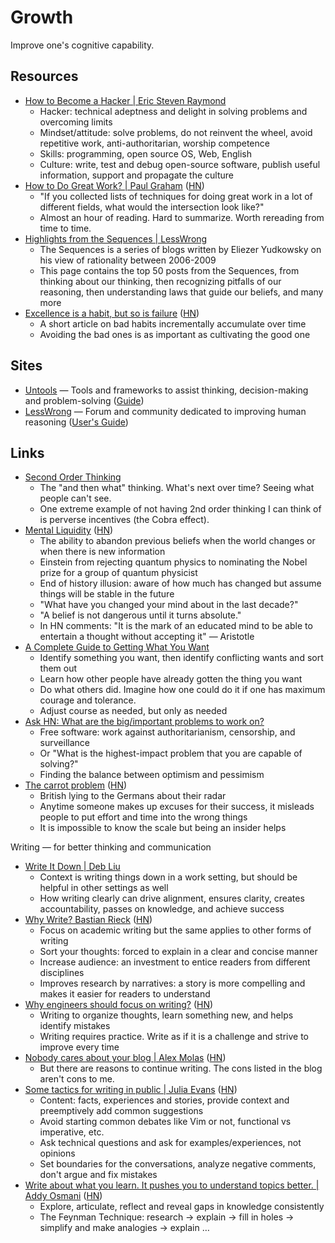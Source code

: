 # Growth

Improve one's cognitive capability.

## Resources

- [How to Become a Hacker | Eric Steven Raymond](http://www.catb.org/~esr/faqs/hacker-howto.html)
  - Hacker: technical adeptness and delight in solving problems and overcoming
    limits
  - Mindset/attitude: solve problems, do not reinvent the wheel, avoid
    repetitive work, anti-authoritarian, worship competence
  - Skills: programming, open source OS, Web, English
  - Culture: write, test and debug open-source software, publish useful
    information, support and propagate the culture
- [How to Do Great Work? | Paul Graham](http://paulgraham.com/greatwork.html)
  ([HN](https://news.ycombinator.com/item?id=36550615))
  - "If you collected lists of techniques for doing great work in a lot of
    different fields, what would the intersection look like?"
  - Almost an hour of reading. Hard to summarize. Worth rereading from time to
    time.
- [Highlights from the Sequences | LessWrong](https://www.lesswrong.com/highlights)
  - The Sequences is a series of blogs written by Eliezer Yudkowsky on his view
    of rationality between 2006-2009
  - This page contains the top 50 posts from the Sequences, from thinking about
    our thinking, then recognizing pitfalls of our reasoning, then understanding
    laws that guide our beliefs, and many more
- [Excellence is a habit, but so is failure](https://awesomekling.github.io/Excellence-is-a-habit-but-so-is-failure/)
  ([HN](https://news.ycombinator.com/item?id=36659166))
  - A short article on bad habits incrementally accumulate over time
  - Avoiding the bad ones is as important as cultivating the good one

## Sites

- [Untools](https://untools.co/) — Tools and frameworks to assist thinking,
  decision-making and problem-solving
  ([Guide](https://untools.co/thinking-tools-guide/))
- [LessWrong](https://www.lesswrong.com/) — Forum and community dedicated to
  improving human reasoning
  ([User's Guide](https://www.lesswrong.com/posts/LbbrnRvc9QwjJeics/new-user-s-guide-to-lesswrong))

## Links

- [Second Order Thinking](https://fs.blog/second-order-thinking/)
  - The "and then what" thinking. What's next over time? Seeing what people
    can't see.
  - One extreme example of not having 2nd order thinking I can think of is
    perverse incentives (the Cobra effect).
- [Mental Liquidity](https://collabfund.com/blog/mental-liquidity/)
  ([HN](https://news.ycombinator.com/item?id=36280772))
  - The ability to abandon previous beliefs when the world changes or when there
    is new information
  - Einstein from rejecting quantum physics to nominating the Nobel prize for a
    group of quantum physicist
  - End of history illusion: aware of how much has changed but assume things
    will be stable in the future
  - "What have you changed your mind about in the last decade?"
  - "A belief is not dangerous until it turns absolute."
  - In HN comments: "It is the mark of an educated mind to be able to entertain
    a thought without accepting it" — Aristotle
- [A Complete Guide to Getting What You Want](https://www.raptitude.com/2018/06/getting-what-you-want/)
  - Identify something you want, then identify conflicting wants and sort them
    out
  - Learn how other people have already gotten the thing you want
  - Do what others did. Imagine how one could do it if one has maximum courage
    and tolerance.
  - Adjust course as needed, but only as needed
- [Ask HN: What are the big/important problems to work on?](https://news.ycombinator.com/item?id=37033312)
  - Free software: work against authoritarianism, censorship, and surveillance
  - Or "What is the highest-impact problem that you are capable of solving?"
  - Finding the balance between optimism and pessimism
- [The carrot problem](https://www.atvbt.com/the-carrot-problem/)
  ([HN](https://news.ycombinator.com/item?id=37100226))
  - British lying to the Germans about their radar
  - Anytime someone makes up excuses for their success, it misleads people to
    put effort and time into the wrong things
  - It is impossible to know the scale but being an insider helps

Writing — for better thinking and communication

- [Write It Down | Deb Liu](https://debliu.substack.com/p/write-it-down)
  - Context is writing things down in a work setting, but should be helpful in
    other settings as well
  - How writing clearly can drive alignment, ensures clarity, creates
    accountability, passes on knowledge, and achieve success
- [Why Write? Bastian Rieck](https://bastian.rieck.me/blog/posts/2023/writing_why/)
  ([HN](https://news.ycombinator.com/item?id=36493191))
  - Focus on academic writing but the same applies to other forms of writing
  - Sort your thoughts: forced to explain in a clear and concise manner
  - Increase audience: an investment to entice readers from different
    disciplines
  - Improves research by narratives: a story is more compelling and makes it
    easier for readers to understand
- [Why engineers should focus on writing?](https://www.yieldcode.blog/post/why-engineers-should-write/)
  ([HN](https://news.ycombinator.com/item?id=36659166))
  - Writing to organize thoughts, learn something new, and helps identify
    mistakes
  - Writing requires practice. Write as if it is a challenge and strive to
    improve every time
- [Nobody cares about your blog | Alex Molas](https://www.alexmolas.com/2023/07/15/nobody-cares-about-your-blog.html)
  ([HN](https://news.ycombinator.com/item?id=36741620))
  - But there are reasons to continue writing. The cons listed in the blog
    aren't cons to me.
- [Some tactics for writing in public | Julia Evans](https://jvns.ca/blog/2023/08/07/tactics-for-writing-in-public/)
  ([HN](https://news.ycombinator.com/item?id=37033403))
  - Content: facts, experiences and stories, provide context and preemptively
    add common suggestions
  - Avoid starting common debates like Vim or not, functional vs imperative,
    etc.
  - Ask technical questions and ask for examples/experiences, not opinions
  - Set boundaries for the conversations, analyze negative comments, don't argue
    and fix mistakes
- [Write about what you learn. It pushes you to understand topics better. | Addy Osmani](https://addyosmani.com/blog/write-learn/)
  ([HN](https://news.ycombinator.com/item?id=37118883))
  - Explore, articulate, reflect and reveal gaps in knowledge consistently
  - The Feynman Technique: research → explain → fill in holes → simplify and
    make analogies → explain …
